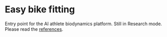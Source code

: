 # Easy bike fitting

Entry point for the AI athlete biodynamics platform.
Still in Research mode. Please read the [references](./references).
